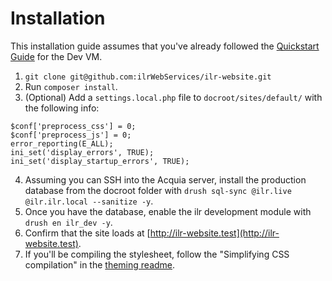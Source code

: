 # Installation

This installation guide assumes that you've already followed the [Quickstart Guide](https://github.com/ilrWebServices/drupal-dev-vm#quick-start-guide) for the Dev VM.
  1. `git clone git@github.com:ilrWebServices/ilr-website.git`
  2. Run `composer install`.
  3. (Optional) Add a `settings.local.php` file to `docroot/sites/default/` with the following info:

```
$conf['preprocess_css'] = 0;
$conf['preprocess_js'] = 0;
error_reporting(E_ALL);
ini_set('display_errors', TRUE);
ini_set('display_startup_errors', TRUE);
```

  4. Assuming you can SSH into the Acquia server, install the production database from the docroot folder with `drush sql-sync @ilr.live @ilr.ilr.local --sanitize -y`.
  5. Once you have the database, enable the ilr development module with `drush en ilr_dev -y`.
  6. Confirm that the site loads at [http://ilr-website.test](http://ilr-website.test).
  7. If you'll be compiling the stylesheet, follow the "Simplifying CSS compilation" in the [theming readme](/docs/theming.md).
